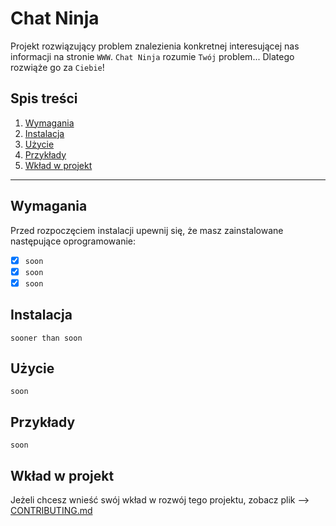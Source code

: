 # Chat Ninja
Projekt rozwiązujący problem znalezienia konkretnej interesującej nas informacji na stronie `WWW`.
`Chat Ninja` rozumie `Twój` problem... Dlatego rozwiąże go za `Ciebie`!

## Spis treści
1. [Wymagania](#wymagania)
2. [Instalacja](#instalacja)
3. [Użycie](#użycie)
4. [Przykłady](#przykłady)
5. [Wkład w projekt](#wkład-w-projekt)

---

## Wymagania

Przed rozpoczęciem instalacji upewnij się, że masz zainstalowane następujące oprogramowanie:

- [X] `soon`
- [X] `soon`
- [X] `soon`

## Instalacja

`sooner than soon`

## Użycie

`soon`

## Przykłady

`soon`

## Wkład w projekt

Jeżeli chcesz wnieść swój wkład w rozwój tego projektu, zobacz plik --> [CONTRIBUTING.md](https://github.com/id-Scooutoo/chat-ninja/blob/main/CONTRIBUTTING.md)

